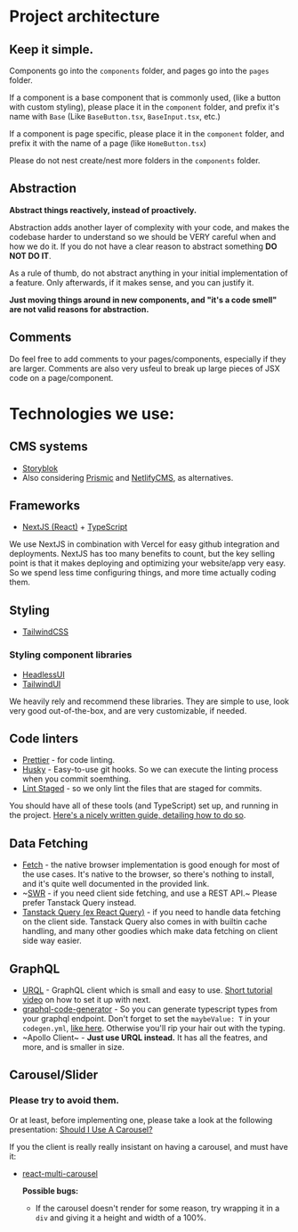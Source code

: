 # Project architecture
## Keep it simple.

Components go into the `components` folder, and pages go into the `pages` folder.

If a component is a base component that is commonly used, (like a button with custom styling), please place it in the `component` folder, and prefix it's name with `Base` (Like `BaseButton.tsx`, `BaseInput.tsx`, etc.)

If a component is page specific, please place it in the `component` folder, and prefix it with the name of a page (like `HomeButton.tsx`)

Please do not nest create/nest more folders in the `components` folder.

## Abstraction

**Abstract things reactively, instead of proactively.**

Abstraction adds another layer of complexity with your code, and makes the codebase harder to understand so we should be VERY careful when and how we do it. If you do not have a clear reason to abstract something **DO NOT DO IT**.

As a rule of thumb, do not abstract anything in your initial implementation of a feature. Only afterwards, if it makes sense, and you can justify it.

**Just moving things around in new components, and "it's a code smell" are not valid reasons for abstraction.**

## Comments

Do feel free to add comments to your pages/components, especially if they are larger. Comments are also very usfeul to break up large pieces of JSX code on a page/component.

# Technologies we use:

## CMS systems
- [Storyblok](https://www.storyblok.com/)
- Also considering [Prismic](https://prismic.io/) and [NetlifyCMS](https://www.netlifycms.org/), as alternatives.

## Frameworks

- [NextJS (React)](https://nextjs.org/) + [TypeScript](https://www.typescriptlang.org/)

We use NextJS in combination with Vercel for easy github integration and deployments.
NextJS has too many benefits to count, but the key selling point is that it makes deploying and optimizing your website/app very easy. So we spend less time configuring things, and more time actually coding them.

## Styling
- [TailwindCSS](https://tailwindcss.com/)

### Styling component libraries
- [HeadlessUI](https://headlessui.dev/)
- [TailwindUI](https://tailwindui.com/)

We heavily rely and recommend these libraries. They are simple to use, look very good out-of-the-box, and are very customizable, if needed.

## Code linters
- [Prettier](https://prettier.io/) - for code linting.
- [Husky](https://www.npmjs.com/package/husky) - Easy-to-use git hooks. So we can execute the linting process when you commit soemthing.
- [Lint Staged](https://www.npmjs.com/package/lint-staged) - so we only lint the files that are staged for commits.

You should have all of these tools (and TypeScript) set up, and running in the project.
[Here's a nicely written guide, detailing how to do so](https://paulintrognon.fr/blog/typescript-prettier-eslint-next-js).

## Data Fetching
- [Fetch](https://developer.mozilla.org/en-US/docs/Web/API/Fetch_API/Using_Fetch) - the native browser implementation is good enough for most of the use cases. It's native to the browser, so there's nothing to install, and it's quite well documented in the provided link.
- ~[SWR](https://swr.vercel.app/) - if you need client side fetching, and use a REST API.~ Please prefer Tanstack Query instead.
- [Tanstack Query (ex React Query)](https://tanstack.com/query/latest/docs/react/overview) - if you need to handle data fetching on the client side. Tanstack Query also comes in with builtin cache handling, and many other goodies which make data fetching on client side way easier.

## GraphQL
- [URQL](https://formidable.com/open-source/urql/) - GraphQL client which is small and easy to use. [Short tutorial video](https://www.youtube.com/watch?v=Miock1yWkCQ) on how to set it up with next.
- [graphql-code-generator](https://www.graphql-code-generator.com/) - So you can generate typescript types from your graphql endpoint. Don't forget to set the `maybeValue: T` in your `codegen.yml`, [like here](https://github.com/dotansimha/graphql-code-generator/issues/3919#issuecomment-618595537). Otherwise you'll rip your hair out with the typing.
- ~Apollo Client~ - **Just use URQL instead.** It has all the featres, and more, and is smaller in size.

## Carousel/Slider

### Please try to avoid them.

Or at least, before implementing one, please take a look at the following presentation: [Should I Use A Carousel?](https://shouldiuseacarousel.com/)

If you the client is really really insistant on having a carousel, and must have it:
- [react-multi-carousel](https://react-multi-carousel.vercel.app/)
  
  **Possible bugs:**
  - If the carousel doesn't render for some reason, try wrapping it in a `div` and giving it a height and width of a 100%.

